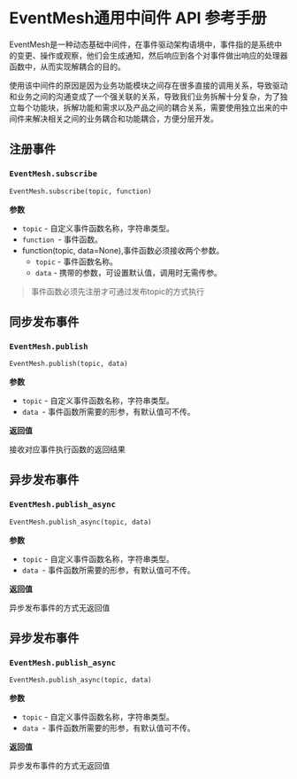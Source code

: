 # EventMesh通用中间件 API 参考手册

EventMesh是一种动态基础中间件，在事件驱动架构语境中，事件指的是系统中的变更、操作或观察，他们会生成通知，然后响应到各个对事件做出响应的处理器函数中，从而实现解耦合的目的。

使用该中间件的原因是因为业务功能模块之间存在很多直接的调用关系，导致驱动和业务之间的沟通变成了一个强关联的关系，导致我们业务拆解十分复杂，为了独立每个功能块，拆解功能和需求以及产品之间的耦合关系，需要使用独立出来的中间件来解决相关之间的业务耦合和功能耦合，方便分层开发。

## 注册事件

### `EventMesh.subscribe`

```python
EventMesh.subscribe(topic, function)
```

**参数**

- `topic` - 自定义事件函数名称，字符串类型。
-  `function `- 事件函数。
  - function(topic, data=None),事件函数必须接收两个参数。
    - `topic` - 事件函数名称。
    - `data` - 携带的参数，可设置默认值，调用时无需传参。

> 事件函数必须先注册才可通过发布topic的方式执行

## 同步发布事件

### `EventMesh.publish`

```python
EventMesh.publish(topic, data)
```

**参数**

- `topic` - 自定义事件函数名称，字符串类型。
-  `data `- 事件函数所需要的形参，有默认值可不传。

**返回值**

接收对应事件执行函数的返回结果

## 异步发布事件

### `EventMesh.publish_async`

```python
EventMesh.publish_async(topic, data)
```

**参数**

- `topic` - 自定义事件函数名称，字符串类型。
-  `data `- 事件函数所需要的形参，有默认值可不传。

**返回值**

异步发布事件的方式无返回值

## 异步发布事件

### `EventMesh.publish_async`

```python
EventMesh.publish_async(topic, data)
```

**参数**

- `topic` - 自定义事件函数名称，字符串类型。
-  `data `- 事件函数所需要的形参，有默认值可不传。

**返回值**

异步发布事件的方式无返回值